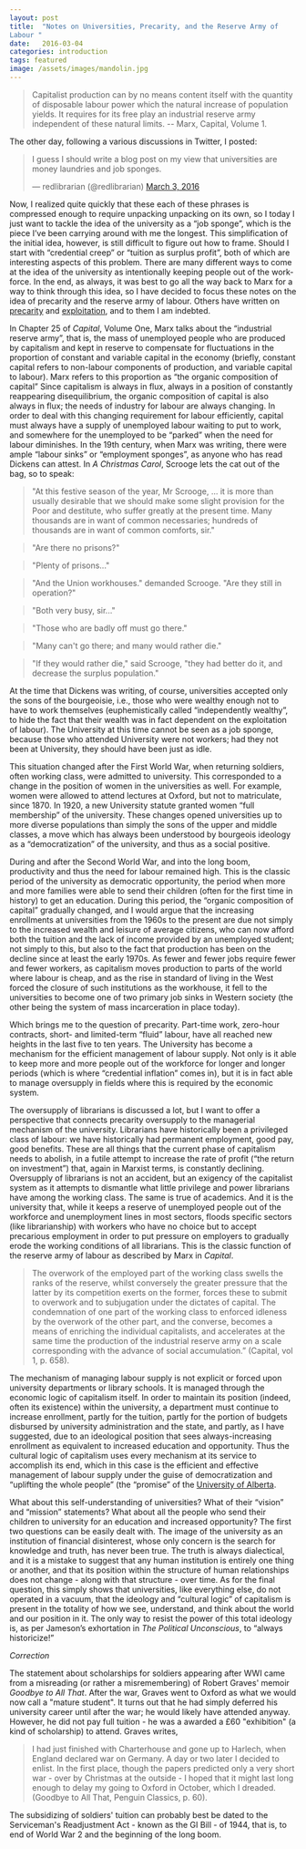 ```yaml
---
layout: post
title:  "Notes on Universities, Precarity, and the Reserve Army of
Labour "
date:   2016-03-04
categories: introduction
tags: featured
image: /assets/images/mandolin.jpg
---
```


>Capitalist production can by no means content itself with the quantity of disposable labour power which the natural increase of population yields. It requires for its free play an industrial reserve army independent of these natural limits.
-- Marx, Capital, Volume 1.

The other day, following a various discussions in Twitter, I posted:

<blockquote class="twitter-tweet" data-partner="tweetdeck"><p lang="en"
dir="ltr">I guess I should write a blog post on my view that
universities are money laundries and job sponges.</p>&mdash;
redlibrarian (@redlibrarian) <a
href="https://twitter.com/redlibrarian/status/705429422988349440">March
3, 2016</a></blockquote>

Now, I realized quite quickly that these each of these phrases is
compressed enough to require unpacking unpacking on its own, so I today
I just want to tackle the idea of the university as a “job sponge”,
which is the piece I’ve been carrying around with me the longest. This
simplification of the initial idea, however, is still difficult to
figure out how to frame. Should I start with “credential creep” or
“tuition as surplus profit”, both of which are interesting aspects of
this problem. There are many different ways to come at the idea of the
university as intentionally keeping people out of the work-force.  In
the end, as always, it was best to go all the way back to Marx for a way
to think through this idea, so I have decided to focus these notes on
the idea of precarity and the reserve army of labour. Others have
written on [precarity](http://bibliocracy-now.tumblr.com/post/72506786815/on-precarity) and [exploitation](https://modelviewculture.com/pieces/crowdsourcing-open-data-and-precarious-labour),
and to them I am indebted.

In Chapter 25 of *Capital*, Volume One, Marx talks about the “industrial
reserve army”, that is, the mass of unemployed people who are produced
by capitalism and kept in reserve to compensate for fluctuations in the
proportion of constant and variable capital in the economy (briefly,
constant capital refers to non-labour components of production, and
variable capital to labour). Marx refers to this proportion as “the
organic composition of capital” Since capitalism is always in flux,
always in a position of constantly reappearing disequilibrium, the
organic composition of capital is also always in flux; the needs of
industry for labour are always changing. In order to deal with this
changing requirement for labour efficiently, capital must always have a
supply of unemployed labour waiting to put to work, and somewhere for
the unemployed to be “parked” when the need for labour diminishes. In
the 19th century, when Marx was writing, there were ample “labour sinks”
or “employment sponges”, as anyone who has read Dickens can attest. In *A
Christmas Carol*, Scrooge lets the cat out of the bag, so to speak:

>"At this festive season of the year, Mr Scrooge, ... it is more than
usually desirable that we should make some slight provision for the Poor
and destitute, who suffer greatly at the present time. Many thousands
are in want of common necessaries; hundreds of thousands are in want of
common comforts, sir."

>"Are there no prisons?"

>"Plenty of prisons..."

>"And the Union workhouses." demanded Scrooge. "Are they still in
operation?"

>"Both very busy, sir..."

>"Those who are badly off must go there."

>"Many can't go there; and many would rather die."

>"If they would rather die," said Scrooge, "they had better do it, and
decrease the surplus population."

At the time that Dickens was writing, of course, universities accepted
only the sons of the bourgeoisie, i.e., those who were wealthy enough
not to have to work themselves (euphemistically called “independently
wealthy”, to hide the fact that their wealth was in fact dependent on
the exploitation of labour). The University at this time cannot be seen
as a job sponge, because those who attended University were not workers;
had they not been at University, they should have been just as idle. 

This situation changed after the First World War, when returning
soldiers, often working class, were admitted to university. This
corresponded to a change in the position of women in the universities as
well. For example, women were allowed to attend lectures at Oxford, but
not to matriculate, since 1870. In 1920, a new University statute
granted women “full membership” of the university. These changes opened
universities up to more diverse populations than simply the sons of the
upper and middle classes, a move which has always been understood by
bourgeois ideology as a “democratization” of the university, and thus as
a social positive.

During and after the Second World War, and into the long boom,
productivity and thus the need for labour remained high. This is the
classic period of the university as democratic opportunity, the period
when more and more families were able to send their children (often for
the first time in history) to get an education. During this period, the
“organic composition of capital” gradually changed, and I would argue
that the increasing enrollments at universities from the 1960s to the
present are due not simply to the increased wealth and leisure of
average citizens, who can now afford both the tuition and the lack of
income provided by an unemployed student; not simply to this, but also
to the fact that production has been on the decline since at least the
early 1970s. As fewer and fewer jobs require fewer and fewer workers, as
capitalism moves production to parts of the world where labour is cheap,
and as the rise in standard of living in the West forced the closure of
such institutions as the workhouse, it fell to the universities to
become one of two primary job sinks in Western society (the other being
the system of mass incarceration in place today). 

Which brings me to the question of precarity. Part-time work, zero-hour
contracts, short- and limited-term “fluid” labour, have all reached new
heights in the last five to ten years. The University has become a
mechanism for the efficient management of labour supply. Not only is it
able to keep more and more people out of the workforce for longer and
longer periods (which is where “credential inflation” comes in), but it
is in fact able to manage oversupply in fields where this is required by
the economic system. 

The oversupply of librarians is discussed a lot, but I want to offer a
perspective that connects precarity oversupply to the managerial
mechanism of the university. Librarians have historically been a
privileged class of labour: we have historically had permanent
employment, good pay, good benefits. These are all things that the
current phase of capitalism needs to abolish, in a futile attempt to
increase the rate of profit (“the return on investment”) that, again in
Marxist terms, is constantly declining. Oversupply of librarians is not
an accident, but an exigency of the capitalist system as it attempts to
dismantle what little privilege and power librarians have among the
working class. The same is true of academics. And it is the university
that, while it keeps a reserve of unemployed people out of the workforce
and unemployment lines in most sectors, floods specific sectors (like
librarianship) with workers who have no choice but to accept precarious
employment in order to put pressure on employers to gradually erode the
working conditions of all librarians. This is the classic function of
the reserve army of labour as described by Marx in *Capital*. 

>The overwork of the employed part of the working class swells the ranks of the reserve, whilst conversely the greater pressure that the latter by its competition exerts on the former, forces these to submit to overwork and to subjugation under the dictates of capital. The condemnation of one part of the working class to enforced idleness by the overwork of the other part, and the converse, becomes a means of enriching the individual capitalists, and accelerates at the same time the production of the industrial reserve army on a scale corresponding with the advance of social accumulation.” (Capital, vol 1, p. 658).

The mechanism of managing labour supply is not explicit or forced upon
university departments or library schools. It is managed through the
economic logic of capitalism itself. In order to maintain its position
(indeed, often its existence) within the university, a department must
continue to increase enrollment, partly for the tuition, partly for the
portion of budgets disbursed by university administration and the
state, and partly, as I have suggested, due to an ideological position
that sees always-increasing enrollment as equivalent to increased
education and opportunity. Thus the cultural logic of capitalism uses
every mechanism at its service to accomplish its end, which in this case
is the efficient and effective management of labour supply under the
guise of democratization and “uplifting the whole people” (the “promise”
of the [University of Alberta](https://uofa.ualberta.ca/promise).

What about this self-understanding of universities? What of their
“vision” and “mission” statements? What about all the people who send
their children to university for an education and increased opportunity?
The first two questions can be easily dealt with. The image of the
university as an institution of financial disinterest, whose only
concern is the search for knowledge and truth, has never been true. The
truth is always dialectical, and it is a mistake to suggest that any
human institution is entirely one thing or another, and that its
position within the structure of human relationships does not change -
along with that structure - over time. As for the final question, this
simply shows that universities, like everything else, do not operated in
a vacuum, that the ideology and “cultural logic” of capitalism is
present in the totality of how we see, understand, and think about the
world and our position in it. The only way to resist the power of this
total ideology is, as per Jameson’s exhortation in *The Political
Unconscious*, to “always historicize!”

*Correction*

The statement about scholarships for soldiers appearing after WWI came
from a misreading (or rather a misremembering) of Robert Graves' memoir
*Goodbye to All That*. After the war, Graves went to Oxford as what we
would now call a "mature student". It turns out that he had simply
deferred his university career until after the war; he would likely have
attended anyway. However, he did not pay full tuition - he was a awarded
a £60 "exhibition" (a kind of scholarship) to attend. Graves writes,

>I had just finished with Charterhouse and gone up to Harlech, when
>England declared war on Germany. A day or two later I decided to
>enlist. In the first place, though the papers predicted only a very
>short war - over by Christmas at the outside - I hoped that it might
>last long enough to delay my going to Oxford in October, which I
>dreaded. (Goodbye to All That, Penguin Classics, p. 60).

The subsidizing of soldiers' tuition can probably best be dated to the
Serviceman's Readjustment Act - known as the GI Bill - of 1944, that is,
to end of World War 2 and the beginning of the long boom.
